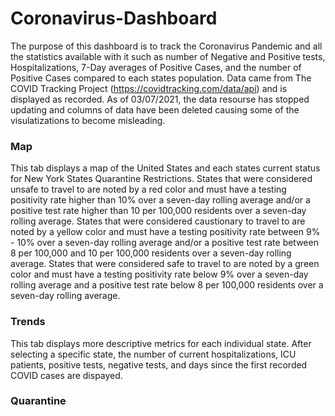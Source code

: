 # Coronavirus-Dashboard

The purpose of this dashboard is to track the Coronavirus Pandemic and all the statistics available with it such as number of Negative and Positive tests, Hospitalizations, 7-Day averages of Positive Cases, and the number of Positive Cases compared to each states population. Data came from The COVID Tracking Project (https://covidtracking.com/data/api) and is displayed as recorded. As of 03/07/2021, the data resourse has stopped updating and columns of data have been deleted causing some of the visulatizations to become misleading.

### Map

This tab displays a map of the United States and each states current status for New York States Quarantine Restrictions. States that were considered unsafe to travel to are noted by a red color and must have a testing positivity rate higher than 10% over a seven-day rolling average and/or a positive test rate higher than 10 per 100,000 residents over a seven-day rolling average. States that were considered caustionary to travel to are noted by a yellow color and must have a testing positivity rate between 9% - 10% over a seven-day rolling average and/or a positive test rate between 8 per 100,000 and 10 per 100,000 residents over a seven-day rolling average. States that were considered safe to travel to are noted by a green color and must have a testing positivity rate below 9% over a seven-day rolling average and a positive test rate below 8 per 100,000 residents over a seven-day rolling average.

### Trends

This tab displays more descriptive metrics for each individual state. After selecting a specific state, the number of current hospitalizations, ICU patients, positive tests, negative tests, and days since the first recorded COVID cases are dispayed.

### Quarantine
